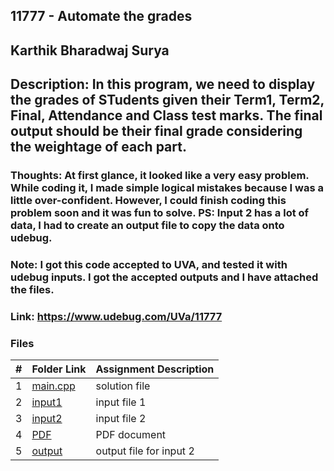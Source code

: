 ## 11777 - Automate the grades 
## Karthik Bharadwaj Surya

## Description: In this program, we need to display the grades of STudents given their Term1, Term2, Final, Attendance and Class test marks. The final output should be their final grade considering the weightage of each part. 

### Thoughts: At first glance, it looked like a very easy problem. While coding it, I made simple logical mistakes because I was a little over-confident. However, I could finish coding this problem soon and it was fun to solve. PS: Input 2 has a lot of data, I had to create an output file to copy the data onto udebug. 

### Note: I got this code accepted to UVA, and tested it with udebug inputs. I got the accepted outputs and I have attached the files. 

### Link: https://www.udebug.com/UVa/11777

### Files 

|   #   | Folder Link                            | Assignment Description                               |
| :---: | -------------------------------------- | ---------------------------------------------------- |
|   1   | [main.cpp](./main.cpp)                 | solution file                                        |
|   2   | [input1](./in1.txt)                    | input file 1                                         |
|   3   | [input2](./in2.txt)                    | input file 2                                         |
|   4   | [PDF](./p11777.pdf)                    | PDF document                                         |
|   5   | [output](./out1)                   | output file for input 2                              |

